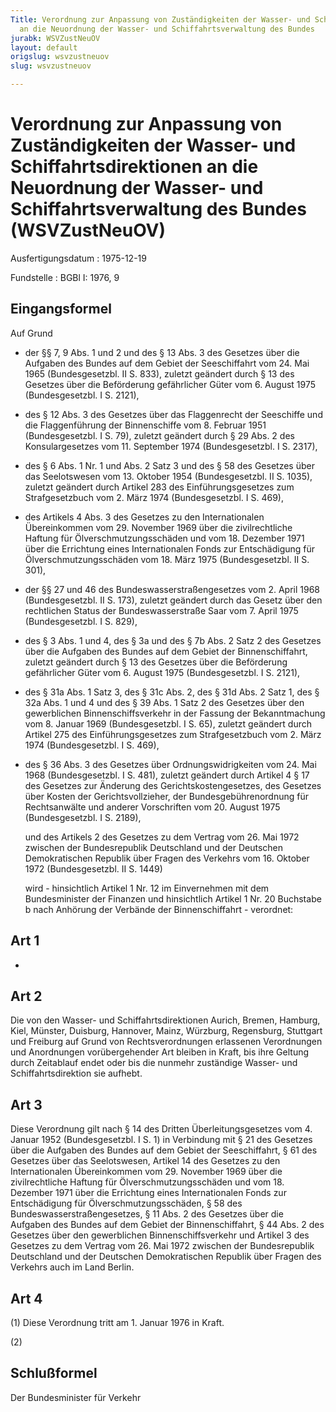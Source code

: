 ```yaml
---
Title: Verordnung zur Anpassung von Zuständigkeiten der Wasser- und Schiffahrtsdirektionen
  an die Neuordnung der Wasser- und Schiffahrtsverwaltung des Bundes
jurabk: WSVZustNeuOV
layout: default
origslug: wsvzustneuov
slug: wsvzustneuov

---
```


# Verordnung zur Anpassung von Zuständigkeiten der Wasser- und Schiffahrtsdirektionen an die Neuordnung der Wasser- und Schiffahrtsverwaltung des Bundes (WSVZustNeuOV)

Ausfertigungsdatum
:   1975-12-19

Fundstelle
:   BGBl I: 1976, 9



## Eingangsformel

Auf Grund

-   der §§ 7, 9 Abs. 1 und 2 und des § 13 Abs. 3 des Gesetzes über die Aufgaben des Bundes auf dem Gebiet der Seeschiffahrt vom 24. Mai 1965 (Bundesgesetzbl. II S. 833), zuletzt geändert durch § 13 des Gesetzes über die Beförderung gefährlicher Güter vom 6. August 1975 (Bundesgesetzbl. I S. 2121),


-   des § 12 Abs. 3 des Gesetzes über das Flaggenrecht der Seeschiffe und die Flaggenführung der Binnenschiffe vom 8. Februar 1951 (Bundesgesetzbl. I S. 79), zuletzt geändert durch § 29 Abs. 2 des Konsulargesetzes vom 11. September 1974 (Bundesgesetzbl. I S. 2317),


-   des § 6 Abs. 1 Nr. 1 und Abs. 2 Satz 3 und des § 58 des Gesetzes über das Seelotswesen vom 13. Oktober 1954 (Bundesgesetzbl. II S. 1035), zuletzt geändert durch Artikel 283 des Einführungsgesetzes zum Strafgesetzbuch vom 2. März 1974 (Bundesgesetzbl. I S. 469),


-   des Artikels 4 Abs. 3 des Gesetzes zu den Internationalen Übereinkommen vom 29. November 1969 über die zivilrechtliche Haftung für Ölverschmutzungsschäden und vom 18. Dezember 1971 über die Errichtung eines Internationalen Fonds zur Entschädigung für Ölverschmutzungsschäden vom 18. März 1975 (Bundesgesetzbl. II S. 301),


-   der §§ 27 und 46 des Bundeswasserstraßengesetzes vom 2. April 1968 (Bundesgesetzbl. II S. 173), zuletzt geändert durch das Gesetz über den rechtlichen Status der Bundeswasserstraße Saar vom 7. April 1975 (Bundesgesetzbl. I S. 829),


-   des § 3 Abs. 1 und 4, des § 3a und des § 7b Abs. 2 Satz 2 des Gesetzes über die Aufgaben des Bundes auf dem Gebiet der Binnenschiffahrt, zuletzt geändert durch § 13 des Gesetzes über die Beförderung gefährlicher Güter vom 6. August 1975 (Bundesgesetzbl. I S. 2121),


-   des § 31a Abs. 1 Satz 3, des § 31c Abs. 2, des § 31d Abs. 2 Satz 1, des § 32a Abs. 1 und 4 und des § 39 Abs. 1 Satz 2 des Gesetzes über den gewerblichen Binnenschiffsverkehr in der Fassung der Bekanntmachung vom 8. Januar 1969 (Bundesgesetzbl. I S. 65), zuletzt geändert durch Artikel 275 des Einführungsgesetzes zum Strafgesetzbuch vom 2. März 1974 (Bundesgesetzbl. I S. 469),


-   des § 36 Abs. 3 des Gesetzes über Ordnungswidrigkeiten vom 24. Mai 1968 (Bundesgesetzbl. I S. 481), zuletzt geändert durch Artikel 4 § 17 des Gesetzes zur Änderung des Gerichtskostengesetzes, des Gesetzes über Kosten der Gerichtsvollzieher, der Bundesgebührenordnung für Rechtsanwälte und anderer Vorschriften vom 20. August 1975 (Bundesgesetzbl. I S. 2189),

    und des Artikels 2 des Gesetzes zu dem Vertrag vom 26. Mai 1972 zwischen der Bundesrepublik Deutschland und der Deutschen Demokratischen Republik über Fragen des Verkehrs vom 16. Oktober 1972 (Bundesgesetzbl. II S. 1449)

    wird - hinsichtlich Artikel 1 Nr. 12 im Einvernehmen mit dem Bundesminister der Finanzen und hinsichtlich Artikel 1 Nr. 20 Buchstabe b nach Anhörung der Verbände der Binnenschiffahrt - verordnet:





## Art 1

-


## Art 2

Die von den Wasser- und Schiffahrtsdirektionen Aurich, Bremen, Hamburg, Kiel, Münster, Duisburg, Hannover, Mainz, Würzburg, Regensburg, Stuttgart und Freiburg auf Grund von Rechtsverordnungen erlassenen Verordnungen und Anordnungen vorübergehender Art bleiben in Kraft, bis ihre Geltung durch Zeitablauf endet oder bis die nunmehr zuständige Wasser- und Schiffahrtsdirektion sie aufhebt.


## Art 3

Diese Verordnung gilt nach § 14 des Dritten Überleitungsgesetzes vom 4. Januar 1952 (Bundesgesetzbl. I S. 1) in Verbindung mit § 21 des Gesetzes über die Aufgaben des Bundes auf dem Gebiet der Seeschiffahrt, §
61              des Gesetzes über das Seelotswesen, Artikel 14 des Gesetzes zu den Internationalen Übereinkommen vom 29. November 1969 über die zivilrechtliche Haftung für Ölverschmutzungsschäden und vom 18. Dezember 1971 über die Errichtung eines Internationalen Fonds zur Entschädigung für Ölverschmutzungsschäden, § 58 des Bundeswasserstraßengesetzes, § 11 Abs. 2 des Gesetzes über die Aufgaben des Bundes auf dem Gebiet der Binnenschiffahrt, § 44 Abs. 2 des Gesetzes über den gewerblichen Binnenschiffsverkehr und Artikel 3 des Gesetzes zu dem Vertrag vom 26. Mai 1972 zwischen der Bundesrepublik Deutschland und der Deutschen Demokratischen Republik über Fragen des Verkehrs auch im Land Berlin.


## Art 4

(1) Diese Verordnung tritt am 1. Januar 1976 in Kraft.

(2)


## Schlußformel

Der Bundesminister für Verkehr

